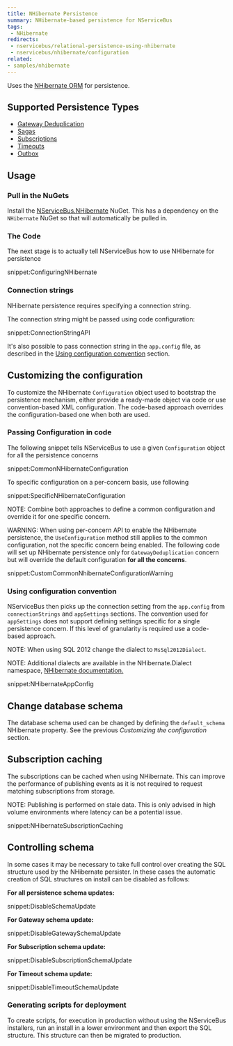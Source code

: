 ```yaml
---
title: NHibernate Persistence
summary: NHibernate-based persistence for NServiceBus
tags:
 - NHibernate
redirects:
 - nservicebus/relational-persistence-using-nhibernate
 - nservicebus/nhibernate/configuration
related:
- samples/nhibernate
---
```


Uses the [NHibernate ORM](http://nhibernate.info/) for persistence.


## Supported Persistence Types

 * [Gateway Deduplication](/nservicebus/gateway/)
 * [Sagas](/nservicebus/sagas/)
 * [Subscriptions](/nservicebus/sagas/)
 * [Timeouts](/nservicebus/sagas/#timeouts)
 * [Outbox](/nservicebus/outbox/)


## Usage


### Pull in the NuGets

Install the [NServiceBus.NHibernate](https://www.nuget.org/packages/NServiceBus.NHibernate) NuGet. This has a dependency on the `NHibernate` NuGet so that will automatically be pulled in.


### The Code

The next stage is to actually tell NServiceBus how to use NHibernate for persistence

snippet:ConfiguringNHibernate


### Connection strings

NHibernate persistence requires specifying a connection string.

The connection string might be passed using code configuration:

snippet:ConnectionStringAPI

It's also possible to pass connection string in the `app.config` file, as described in the [Using configuration convention](/nservicebus/nhibernate/#customizing-the-configuration-using-configuration-convention) section.


## Customizing the configuration

To customize the NHibernate `Configuration` object used to bootstrap the persistence mechanism, either provide a ready-made object via code or use convention-based XML configuration. The code-based approach overrides the configuration-based one when both are used.


### Passing Configuration in code

The following snippet tells NServiceBus to use a given `Configuration` object for all the persistence concerns

snippet:CommonNHibernateConfiguration

To specific configuration on a per-concern basis, use following

snippet:SpecificNHibernateConfiguration

NOTE: Combine both approaches to define a common configuration and override it for one specific concern.

WARNING: When using per-concern API to enable the NHibernate persistence, the `UseConfiguration` method still applies to the common configuration, not the specific concern being enabled. The following code will set up NHibernate persistence only for `GatewayDeduplication` concern but will override the default configuration **for all the concerns**.

snippet:CustomCommonNhibernateConfigurationWarning


### Using configuration convention

NServiceBus then picks up the connection setting from the `app.config` from `connectionStrings` and `appSettings` sections. The convention used for `appSettings` does not support defining settings specific for a single persistence concern. If this level of granularity is required use a code-based approach.

NOTE: When using SQL 2012 change the dialect to `MsSql2012Dialect`.

NOTE: Additional dialects are available in the NHibernate.Dialect namespace, [NHibernate documentation.](http://nhibernate.info/doc/)

snippet:NHibernateAppConfig


## Change database schema

The database schema used can be changed by defining the `default_schema` NHibernate property. See the previous *Customizing the configuration* section.


## Subscription caching

The subscriptions can be cached when using NHibernate. This can improve the performance of publishing events as it is not required to request matching subscriptions from storage.

NOTE: Publishing is performed on stale data. This is only advised in high volume environments where latency can be a potential issue.

snippet:NHibernateSubscriptionCaching


## Controlling schema

In some cases it may be necessary to take full control over creating the SQL structure used by the NHibernate persister. In these cases the automatic creation of SQL structures on install can be disabled as follows:


**For all persistence schema updates:**

snippet:DisableSchemaUpdate


**For Gateway schema update:**

snippet:DisableGatewaySchemaUpdate


**For Subscription schema update:**

snippet:DisableSubscriptionSchemaUpdate


**For Timeout schema update:**

snippet:DisableTimeoutSchemaUpdate


### Generating scripts for deployment

To create scripts, for execution in production without using the NServiceBus installers, run an install in a lower environment and then export the SQL structure. This structure can then be migrated to production.
